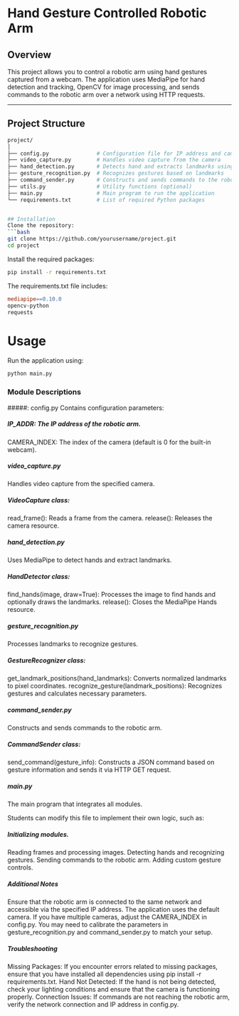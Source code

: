 # Hand Gesture Controlled Robotic Arm

## Overview

This project allows you to control a robotic arm using hand gestures captured from a webcam. The application uses MediaPipe for hand detection and tracking, OpenCV for image processing, and sends commands to the robotic arm over a network using HTTP requests.

---

## Project Structure

```bash
project/
│
├── config.py               # Configuration file for IP address and camera index
├── video_capture.py        # Handles video capture from the camera
├── hand_detection.py       # Detects hand and extracts landmarks using MediaPipe
├── gesture_recognition.py  # Recognizes gestures based on landmarks
├── command_sender.py       # Constructs and sends commands to the robotic arm
├── utils.py                # Utility functions (optional)
├── main.py                 # Main program to run the application
└── requirements.txt        # List of required Python packages


## Installation
Clone the repository:
```bash
git clone https://github.com/yourusername/project.git
cd project
```

Install the required packages:
```bash
pip install -r requirements.txt
```

The requirements.txt file includes:
```makefile
mediapipe==0.10.0
opencv-python
requests
```

# Usage
Run the application using:

```bash
python main.py
```

### Module Descriptions
#####: config.py
Contains configuration parameters:

##### IP_ADDR: The IP address of the robotic arm.
CAMERA_INDEX: The index of the camera (default is 0 for the built-in webcam).

##### video_capture.py
Handles video capture from the specified camera.

##### VideoCapture class:
read_frame(): Reads a frame from the camera.
release(): Releases the camera resource.

##### hand_detection.py
Uses MediaPipe to detect hands and extract landmarks.

##### HandDetector class:
find_hands(image, draw=True): Processes the image to find hands and optionally draws the landmarks.
release(): Closes the MediaPipe Hands resource.

##### gesture_recognition.py
Processes landmarks to recognize gestures.

##### GestureRecognizer class:
get_landmark_positions(hand_landmarks): Converts normalized landmarks to pixel coordinates.
recognize_gesture(landmark_positions): Recognizes gestures and calculates necessary parameters.

##### command_sender.py
Constructs and sends commands to the robotic arm.

##### CommandSender class:
send_command(gesture_info): Constructs a JSON command based on gesture information and sends it via HTTP GET request.

##### main.py
The main program that integrates all modules.

Students can modify this file to implement their own logic, such as:

##### Initializing modules.
Reading frames and processing images.
Detecting hands and recognizing gestures.
Sending commands to the robotic arm.
Adding custom gesture controls.

##### Additional Notes
Ensure that the robotic arm is connected to the same network and accessible via the specified IP address.
The application uses the default camera. If you have multiple cameras, adjust the CAMERA_INDEX in config.py.
You may need to calibrate the parameters in gesture_recognition.py and command_sender.py to match your setup.

##### Troubleshooting
Missing Packages: If you encounter errors related to missing packages, ensure that you have installed all dependencies using pip install -r requirements.txt.
Hand Not Detected: If the hand is not being detected, check your lighting conditions and ensure that the camera is functioning properly.
Connection Issues: If commands are not reaching the robotic arm, verify the network connection and IP address in config.py.
